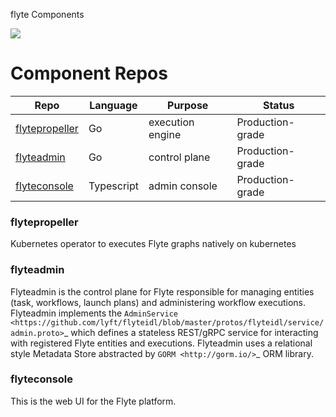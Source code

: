 flyte Components

<img src="htttps://raw.githubusercontent.com/flyteorg/static-resources/main/flyte/concepts/executions/flyte_wf_execution_overview.svg?sanitize=true" >

# Component Repos 
Repo | Language | Purpose | Status
--- | --- | --- | ---
[flytepropeller](https://github.com/lyft/flytepropeller) | Go | execution engine | Production-grade
[flyteadmin](https://github.com/lyft/flyteadmin) | Go | control plane | Production-grade
[flyteconsole](https://github.com/lyft/flyteconsole) | Typescript | admin console | Production-grade

### flytepropeller

Kubernetes operator to executes Flyte graphs natively on kubernetes

### flyteadmin
Flyteadmin is the control plane for Flyte responsible for managing entities (task, workflows, launch plans) and
administering workflow executions. Flyteadmin implements the
`AdminService <https://github.com/lyft/flyteidl/blob/master/protos/flyteidl/service/admin.proto>`_ which
defines a stateless REST/gRPC service for interacting with registered Flyte entities and executions.
Flyteadmin uses a relational style Metadata Store abstracted by `GORM <http://gorm.io/>`_ ORM library.

### flyteconsole

This is the web UI for the Flyte platform.
